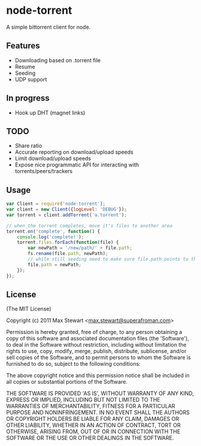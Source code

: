 # node-torrent

A simple bittorrent client for node.

## Features
  * Downloading based on .torrent file
  * Resume
  * Seeding
  * UDP support
  
## In progress
  * Hook up DHT (magnet links)

## TODO
  * Share ratio
  * Accurate reporting on download/upload speeds
  * Limit download/upload speeds
  * Expose nice programmatic API for interacting with torrents/peers/trackers

## Usage

```javascript
var Client = require('node-torrent');
var client = new Client({logLevel: 'DEBUG'});
var torrent = client.addTorrent('a.torrent');

// when the torrent completes, move it's files to another area
torrent.on('complete', function() {
    console.log('complete!');
    torrent.files.forEach(function(file) {
        var newPath = '/new/path/' + file.path;
        fs.rename(file.path, newPath);
        // while still seeding need to make sure file.path points to the right place
        file.path = newPath;
    });
});
```

## License 

(The MIT License)

Copyright (c) 2011 Max Stewart &lt;max.stewart@superafroman.com&gt;

Permission is hereby granted, free of charge, to any person obtaining
a copy of this software and associated documentation files (the
'Software'), to deal in the Software without restriction, including
without limitation the rights to use, copy, modify, merge, publish,
distribute, sublicense, and/or sell copies of the Software, and to
permit persons to whom the Software is furnished to do so, subject to
the following conditions:

The above copyright notice and this permission notice shall be
included in all copies or substantial portions of the Software.

THE SOFTWARE IS PROVIDED 'AS IS', WITHOUT WARRANTY OF ANY KIND,
EXPRESS OR IMPLIED, INCLUDING BUT NOT LIMITED TO THE WARRANTIES OF
MERCHANTABILITY, FITNESS FOR A PARTICULAR PURPOSE AND NONINFRINGEMENT.
IN NO EVENT SHALL THE AUTHORS OR COPYRIGHT HOLDERS BE LIABLE FOR ANY
CLAIM, DAMAGES OR OTHER LIABILITY, WHETHER IN AN ACTION OF CONTRACT,
TORT OR OTHERWISE, ARISING FROM, OUT OF OR IN CONNECTION WITH THE
SOFTWARE OR THE USE OR OTHER DEALINGS IN THE SOFTWARE.
